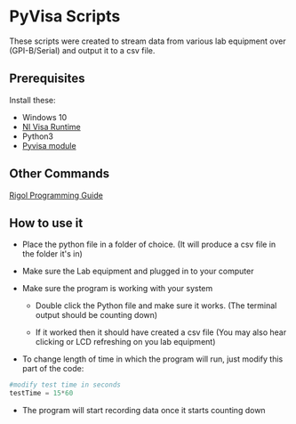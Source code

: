 # PyVisa Scripts

These scripts were created to stream data from various lab equipment over (GPI-B/Serial) and output it to a csv file.

## Prerequisites

Install these:
- Windows 10
- [NI Visa Runtime](http://www.ni.com/download/ni-visa-run-time-engine-15.0/5379/en/)
- Python3
- [Pyvisa module](https://pyvisa.readthedocs.io/en/stable/index.html)

## Other Commands

[Rigol Programming Guide](https://www.batronix.com/pdf/Rigol/ProgrammingGuide/DM3058_ProgrammingGuide_EN.pdf)

## How to use it

- Place the python file in a folder of choice. (It will produce a csv file in the folder it's in)

- Make sure the Lab equipment and plugged in to your computer

- Make sure the program is working with your system

    - Double click the Python file and make sure it works. (The terminal output should be counting down)

    - If it worked then it should have created a csv file (You may also hear clicking or LCD refreshing on you lab equipment)

- To change length of time in which the program will run, just modify this part of the code:

```python
#modify test time in seconds
testTime = 15*60
```

- The program will start recording data once it starts counting down
